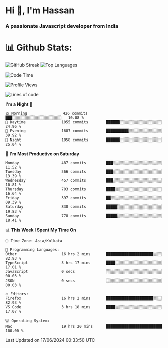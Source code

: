 # Hi 👋, I'm Hassan
### A passionate Javascript developer from India


# 📊 Github Stats:
![GitHub Streak](https://github-readme-streak-stats.herokuapp.com/?user=codeblooded47&theme=dracula&hide_border=false)
![Top Languages](https://github-readme-stats.vercel.app/api/top-langs/?username=codeblooded47&layout=compact&theme=dracula)



<!--START_SECTION:waka-->
![Code Time](http://img.shields.io/badge/Code%20Time-791%20hrs%2036%20mins-blue)

![Profile Views](http://img.shields.io/badge/Profile%20Views-0-blue)

![Lines of code](https://img.shields.io/badge/From%20Hello%20World%20I%27ve%20Written-23.5%20million%20lines%20of%20code-blue)

**I'm a Night 🦉** 

```text
🌞 Morning                426 commits         ███░░░░░░░░░░░░░░░░░░░░░░   10.08 % 
🌆 Daytime                1055 commits        ██████░░░░░░░░░░░░░░░░░░░   24.96 % 
🌃 Evening                1687 commits        ██████████░░░░░░░░░░░░░░░   39.92 % 
🌙 Night                  1058 commits        ██████░░░░░░░░░░░░░░░░░░░   25.04 % 
```
📅 **I'm Most Productive on Saturday** 

```text
Monday                   487 commits         ███░░░░░░░░░░░░░░░░░░░░░░   11.52 % 
Tuesday                  566 commits         ███░░░░░░░░░░░░░░░░░░░░░░   13.39 % 
Wednesday                457 commits         ███░░░░░░░░░░░░░░░░░░░░░░   10.81 % 
Thursday                 703 commits         ████░░░░░░░░░░░░░░░░░░░░░   16.64 % 
Friday                   397 commits         ██░░░░░░░░░░░░░░░░░░░░░░░   09.39 % 
Saturday                 838 commits         █████░░░░░░░░░░░░░░░░░░░░   19.83 % 
Sunday                   778 commits         █████░░░░░░░░░░░░░░░░░░░░   18.41 % 
```


📊 **This Week I Spent My Time On** 

```text
🕑︎ Time Zone: Asia/Kolkata

💬 Programming Languages: 
Other                    16 hrs 2 mins       █████████████████████░░░░   82.93 % 
TypeScript               3 hrs 17 mins       ████░░░░░░░░░░░░░░░░░░░░░   17.01 % 
JavaScript               0 secs              ░░░░░░░░░░░░░░░░░░░░░░░░░   00.03 % 
JSON                     0 secs              ░░░░░░░░░░░░░░░░░░░░░░░░░   00.03 % 

🔥 Editors: 
Firefox                  16 hrs 2 mins       █████████████████████░░░░   82.93 % 
VS Code                  3 hrs 18 mins       ████░░░░░░░░░░░░░░░░░░░░░   17.07 % 

💻 Operating System: 
Mac                      19 hrs 20 mins      █████████████████████████   100.00 % 
```


 Last Updated on 17/06/2024 00:33:50 UTC
<!--END_SECTION:waka-->

